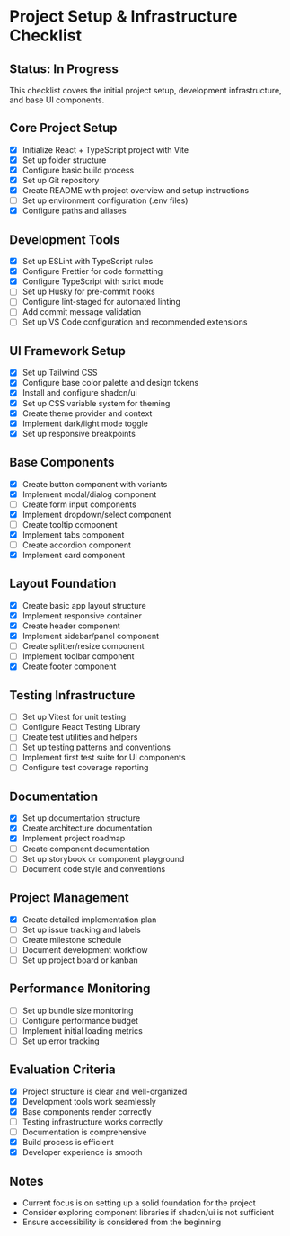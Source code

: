 # Project Setup & Infrastructure Checklist

## Status: In Progress

This checklist covers the initial project setup, development infrastructure, and base UI components.

## Core Project Setup

- [x] Initialize React + TypeScript project with Vite
- [x] Set up folder structure
- [x] Configure basic build process
- [x] Set up Git repository
- [x] Create README with project overview and setup instructions
- [ ] Set up environment configuration (.env files)
- [x] Configure paths and aliases

## Development Tools

- [x] Set up ESLint with TypeScript rules
- [x] Configure Prettier for code formatting
- [x] Configure TypeScript with strict mode
- [ ] Set up Husky for pre-commit hooks
- [ ] Configure lint-staged for automated linting
- [ ] Add commit message validation
- [ ] Set up VS Code configuration and recommended extensions

## UI Framework Setup

- [x] Set up Tailwind CSS
- [x] Configure base color palette and design tokens
- [x] Install and configure shadcn/ui
- [x] Set up CSS variable system for theming
- [x] Create theme provider and context
- [x] Implement dark/light mode toggle
- [x] Set up responsive breakpoints

## Base Components

- [x] Create button component with variants
- [x] Implement modal/dialog component
- [ ] Create form input components
- [x] Implement dropdown/select component
- [ ] Create tooltip component
- [x] Implement tabs component
- [ ] Create accordion component
- [x] Implement card component

## Layout Foundation

- [x] Create basic app layout structure
- [x] Implement responsive container
- [x] Create header component
- [x] Implement sidebar/panel component
- [ ] Create splitter/resize component
- [ ] Implement toolbar component
- [x] Create footer component

## Testing Infrastructure

- [ ] Set up Vitest for unit testing
- [ ] Configure React Testing Library
- [ ] Create test utilities and helpers
- [ ] Set up testing patterns and conventions
- [ ] Implement first test suite for UI components
- [ ] Configure test coverage reporting

## Documentation

- [x] Set up documentation structure
- [x] Create architecture documentation
- [x] Implement project roadmap
- [ ] Create component documentation
- [ ] Set up storybook or component playground
- [ ] Document code style and conventions

## Project Management

- [x] Create detailed implementation plan
- [ ] Set up issue tracking and labels
- [ ] Create milestone schedule
- [ ] Document development workflow
- [ ] Set up project board or kanban

## Performance Monitoring

- [ ] Set up bundle size monitoring
- [ ] Configure performance budget
- [ ] Implement initial loading metrics
- [ ] Set up error tracking

## Evaluation Criteria

- [x] Project structure is clear and well-organized
- [x] Development tools work seamlessly
- [x] Base components render correctly
- [ ] Testing infrastructure works correctly
- [ ] Documentation is comprehensive
- [x] Build process is efficient
- [x] Developer experience is smooth

## Notes

- Current focus is on setting up a solid foundation for the project
- Consider exploring component libraries if shadcn/ui is not sufficient
- Ensure accessibility is considered from the beginning
